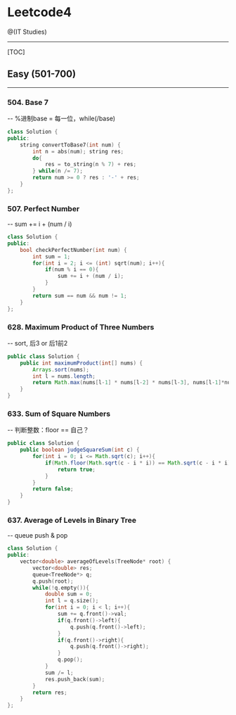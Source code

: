 # Leetcode4

@(IT Studies)


-------------------

[TOC]

## Easy (501-700)
-------------------

### 504. Base 7
-- %进制base = 每一位，while(/base)
``` cpp
class Solution {
public:
    string convertToBase7(int num) {
        int n = abs(num); string res;
        do{
            res = to_string(n % 7) + res;
        } while(n /= 7);
        return num >= 0 ? res : '-' + res;   
    }
};
```
### 507. Perfect Number
-- sum += i + (num / i)
``` cpp
class Solution {
public:
    bool checkPerfectNumber(int num) {
        int sum = 1;
        for(int i = 2; i <= (int) sqrt(num); i++){
            if(num % i == 0){
                sum += i + (num / i);
            }
        }
        return sum == num && num != 1;
    }
};
```
### 628. Maximum Product of Three Numbers
-- sort, 后3 or 后1前2
``` java
public class Solution {
    public int maximumProduct(int[] nums) {
        Arrays.sort(nums);
        int l = nums.length;
        return Math.max(nums[l-1] * nums[l-2] * nums[l-3], nums[l-1]*nums[0]*nums[1]);
    }
}
```
### 633. Sum of Square Numbers
-- 判断整数：floor == 自己？
``` java
public class Solution {
    public boolean judgeSquareSum(int c) {
        for(int i = 0; i <= Math.sqrt(c); i++){
            if(Math.floor(Math.sqrt(c - i * i)) == Math.sqrt(c - i * i)){
                return true;
            }
        }
        return false;
    }
}
```
### 637. Average of Levels in Binary Tree
-- queue push & pop
``` cpp
class Solution {
public:
    vector<double> averageOfLevels(TreeNode* root) {
        vector<double> res;
        queue<TreeNode*> q;
        q.push(root);
        while(!q.empty()){
            double sum = 0;
            int l = q.size();
            for(int i = 0; i < l; i++){
                sum += q.front()->val;
                if(q.front()->left){
                    q.push(q.front()->left);
                }
                if(q.front()->right){
                    q.push(q.front()->right);
                }
                q.pop();
            }
            sum /= l;
            res.push_back(sum);
        }
        return res;
    }
};
```
